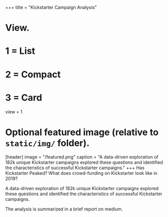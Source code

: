 +++
title = "Kickstarter Campaign Analysis"

# View.
#   1 = List
#   2 = Compact
#   3 = Card
view = 1

# Optional featured image (relative to `static/img/` folder).
[header]
image = "/featured.png"
caption = "A data-driven exploration of 182k unique Kickstarter campaigns explored these questions and identified the characteristics of successful Kickstarter campaigns."
+++
Has Kickstarter Peaked? What does crowd-funding on Kickstarter look like in 2019?

A data-driven exploration of 182k unique Kickstarter campaigns explored these questions and identified the characteristics of successful Kickstarter campaigns.

The analysis is summarized in a brief report on medium.
